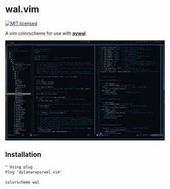 # wal.vim

[![MIT licensed](https://img.shields.io/badge/license-MIT-blue.svg)](./LICENSE.md)

A vim colorscheme for use with **[pywal](https://github.com/dylanaraps/pywal)**.

![alt text](https://github.com/brainfucksec/wal.vim/blob/master/screenshot.png)


## Installation

```vim
" Using plug
Plug 'dylanaraps/wal.vim'

colorscheme wal
```
